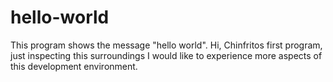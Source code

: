 # hello-world
This program shows the message "hello world".
Hi, Chinfritos first program, just inspecting this surroundings
I would like to experience more aspects of this development environment.
